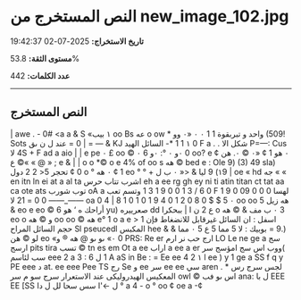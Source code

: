 # النص المستخرج من new_image_102.jpg

**تاريخ الاستخراج:** 2025-07-02 19:42:37

**مستوى الثقة:** 53.8%

**عدد الكلمات:** 442

---

## النص المستخرج

| awe
. - 0#
<a a & S «١
‏بيب‎ oo Bs ‏عه‎ o ow * ‏وو‎ ٠ ٠ «٠
1 1 ‏واحد و تبربقوة‎ (509! Sots ‏عند ل ن ىق‎ = 0 |
= —  &
KJ ‏السائل الهيد‎ -* 1 1
١ 0 F a . .
‏الا‎
‏شكل‎ P=—: Cus ‏لا‎ 4S +
F ad a aio | | e pe ٠ £ oo © ٠ 6 ٠ °: ٠و‎ ٠و‎ 0 oo?
e ¢ ٠. ‏هن‎ © ٠» ¢ 1 ‏هو‎ ٠ » »© ‏ع‎
‎@ » ;
e & | | o o *© o e 4% of oo s ‏هه‎ © bed
e
: Ole 9) (3) 49 sla) ‏تحجر 5< 2 2 دول‎
¢ 0 o ° ٠ ‏هه‎ ¢
1 eo
° ° + ‏ل‎ ٠ ‏ب‎ »> &
‏ليا‎
‎9 (١9
| oe « hd ‏جه‎ « «
en itn ln ei at a al ta ‏اشرب تتاب حرس‎ eh a ee rg gh ey ni ti atin titan ct tat aa ca ote ats ‏توب شورب‎ oA a ‏وتسم تعب‎
1 3 1 9
0 0 1 3
/ 6 0 F 1 9
0 09 0 0
0 ‏لهسا 21 لا‎
= 0 0 ——_—— oa 0
4 | 8 1 0
1 0 1 9
4 0 1 2 0
8 0 $ $
5 ٠ oo oo 5 ‏هه زيل‎ & eo e eo © 6 ‏هو‎
‎‘ ‏أراحك ه‎ yu) ‏صعرييره‎ dd ‏ن ا | ببحكرا‎ 2
‏ع‎ o ٠ ‏ب مف & © هه‎ 3 eo o ‏و © هه‎
oo oo © ‏هه‎ e°
1 o
a
e >
1 ‏اسفل : ان السائل غيرقابل للانضغاط فإن حجم السائل المراح‎ Sl pseucedl ‏المكبس‎ hee
& &
‏مما‎ ٠ 5 ‏مما 5 ع‎ 5
‏لا‎
‎: ‏بوبيك‎ = 9.)
‏لو © هن‎ eo «٠» ‏ىو ىو @ هه ® و‎
0 PRS: Re er ‏ارج حب نر ارم‎ LO Le ne ge a ‏سج ارسج‎ pits tira ‏تسب‎ © tn es em Ot a ee ‏اراب‎ a ee a er ‏ووب اس سج امؤسج سر( سب لئاسم‎
eee 2 a 3 : 6 ‏ل‎ 1 A
aS in Be : = Ee ee 4 2 ١ l ee ) y 1
ge a SS f q y
PE eee ‏د‎ at. ee eee Pee TS ‏رج‎ Se ‏و‎ ee ‏سر‎ ee ee ‏سي‎ aren . * ‏لجس سرج رس سرج سو م سر‎
‏المعكيس الهيدروليكى عند الاستعرار‎ owl
© ‏ىو فب‎
‏اس‎ ana: ‏ل با‎
EEE EE [SS ‏ل >-'ا سس سحا لل ل دا‎
°
a 4 -
o ° oo ¢ oe
a
\-¢
